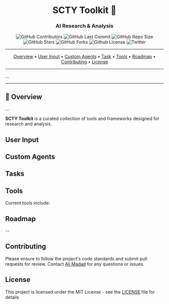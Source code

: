 <div align="center">

# SCTY Toolkit 🧰

### AI Research & Analysis

<p>
<img alt="GitHub Contributors" src="https://img.shields.io/github/contributors/amadad/scty-toolkit" />
<img alt="GitHub Last Commit" src="https://img.shields.io/github/last-commit/amadad/scty-toolkit" />
<img alt="GitHub Repo Size" src="https://img.shields.io/github/repo-size/amadad/scty-toolkit" />
<img alt="GitHub Stars" src="https://img.shields.io/github/stars/amadad/scty-toolkit" />
<img alt="GitHub Forks" src="https://img.shields.io/github/forks/amadad/scty-toolkit" />
<img alt="Github License" src="https://img.shields.io/badge/License-MIT-yellow.svg" />
<img alt="Twitter" src="https://img.shields.io/twitter/follow/amadad?style=social" />
</p>

</div>

-----

<p align="center">
  <a href="#-overview">Overview</a> •
  <a href="#user-input">User Input</a> •
  <a href="#-custom-agents">Custom Agents</a> •
  <a href="#-task">Task</a> •
  <a href="#-tools">Tools</a> •
  <a href="#-roadmap">Roadmap</a> •
  <a href="#-contributing">Contributing</a> •
  <a href="#-license">License</a>
</p>

-----

...

-----

## 📖 Overview

...

**SCTY Toolkit** is a curated collection of tools and frameworks designed for research and analysis.



## User Input

## Custom Agents


## Tasks


## Tools

Current tools include:


## Roadmap


--

## Contributing

Please ensure to follow the project's code standards and submit pull requests for review. Contact [Ali Madad](mailto:ali@scty.org) for any questions or issues.

## License

This project is licensed under the MIT License - see the [LICENSE](LICENSE) file for details